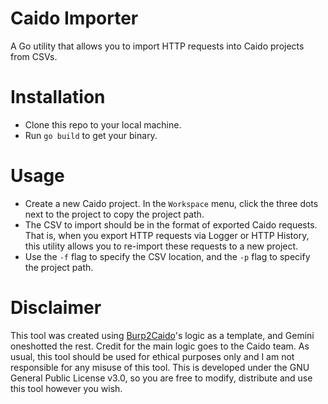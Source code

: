 # Caido Importer
A Go utility that allows you to import HTTP requests into Caido projects from CSVs.

# Installation
- Clone this repo to your local machine.
- Run `go build` to get your binary.

# Usage
- Create a new Caido project. In the `Workspace` menu, click the three dots next to the project to copy the project path.
- The CSV to import should be in the format of exported Caido requests. That is, when you export HTTP requests via Logger or HTTP History, this utility allows you to re-import these requests to a new project.
- Use the `-f` flag to specify the CSV location, and the `-p` flag to specify the project path.

# Disclaimer
This tool was created using [Burp2Caido](https://github.com/caido-community/burp2caido)'s logic as a template, and Gemini oneshotted the rest. Credit for the main logic goes to the Caido team. As usual, this tool should be used for ethical purposes only and I am not responsible for any misuse of this tool. This is developed under the GNU General Public License v3.0, so you are free to modify, distribute and use this tool however you wish.
